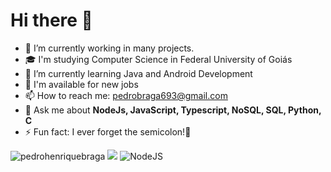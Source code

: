 # Hi there 👋

- 🔭 I’m currently working in many projects.
- 🎓 I'm studying Computer Science in Federal University of Goiás
- 🌱 I’m currently learning Java and Android Development
- 💼 I'm available for new jobs
- 📫 How to reach me: [pedrobraga693@gmail.com](mailto:pedrobraga693@gmail.com)
- 💬 Ask me about **NodeJs, JavaScript, Typescript, NoSQL, SQL, Python, C**
- ⚡ Fun fact: I ever forget the semicolon!🤣

<img src="https://github-readme-stats.vercel.app/api?username=pedrohenriquebraga&show_icons=true" alt="pedrohenriquebraga"/> 
<img src="https://github-readme-stats.vercel.app/api/top-langs/?username=pedrohenriquebraga" />
<img alt="NodeJS" src="https://img.shields.io/badge/node.js-%2343853D.svg?&style=for-the-badge&logo=node.js&logoColor=white"/>
